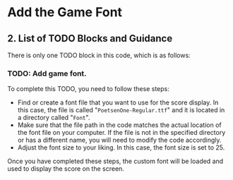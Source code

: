 # Add the Game Font

## 2. List of TODO Blocks and Guidance
There is only one TODO block in this code, which is as follows:

### TODO: Add game font.
To complete this TODO, you need to follow these steps:
- Find or create a font file that you want to use for the score display. In this case, the file is called "`PoetsenOne-Regular.ttf`" and it is located in a directory called "`Font`".
- Make sure that the file path in the code matches the actual location of the font file on your computer. If the file is not in the specified directory or has a different name, you will need to modify the code accordingly.
- Adjust the font size to your liking. In this case, the font size is set to 25.

Once you have completed these steps, the custom font will be loaded and used to display the score on the screen.


